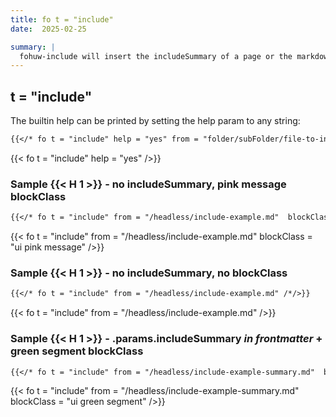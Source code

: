 ```yaml
---
title: fo t = "include"
date:  2025-02-25

summary: |
  fohuw-include will insert the includeSummary of a page or the markdownified page.
---
```


## t = "include"

The builtin help can be printed by setting the help param to any string:

```markdown
{{</* fo t = "include" help = "yes" from = "folder/subFolder/file-to-include/md" /*/>}}
```

{{< fo t = "include" help = "yes" />}}

### Sample {{< H 1 >}} - no includeSummary, pink message blockClass

```markdown
{{</* fo t = "include" from = "/headless/include-example.md"  blockClass = "ui pink message" /*/>}}
```

{{< fo t = "include" from = "/headless/include-example.md" blockClass = "ui pink message" />}}

### Sample {{< H 1 >}} - no includeSummary, no blockClass

```markdown
{{</* fo t = "include" from = "/headless/include-example.md" /*/>}}
```

{{< fo t = "include" from = "/headless/include-example.md" />}}

### Sample {{< H 1 >}} - .params.includeSummary _in frontmatter_ + green segment blockClass

```markdown
{{</* fo t = "include" from = "/headless/include-example-summary.md"  blockClass = "ui green segment" /*/>}}
```

{{< fo t = "include" from = "/headless/include-example-summary.md" blockClass = "ui green segment" />}}